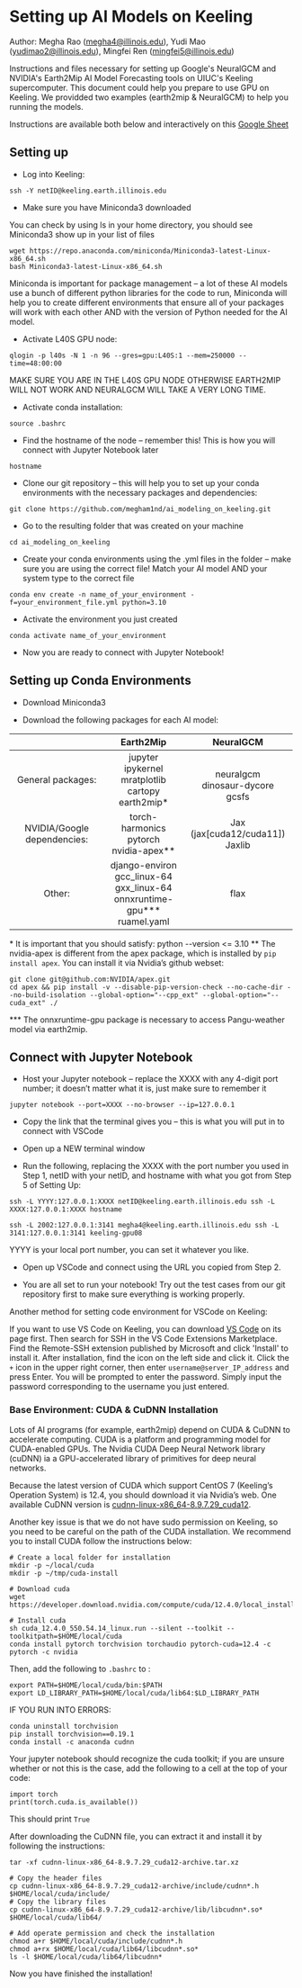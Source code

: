 # Setting up AI Models on Keeling

Author: Megha Rao (megha4@illinois.edu), Yudi Mao (yudimao2@illinois.edu), Mingfei Ren (mingfei5@illinois.edu)

Instructions and files necessary for setting up Google's NeuralGCM and NVIDIA's Earth2Mip AI Model Forecasting tools on UIUC's Keeling supercomputer. This document could help you prepare to use GPU on Keeling. We providded two examples (earth2mip & NeuralGCM) to help you running the models. 

Instructions are available both below and interactively on this [Google Sheet](https://docs.google.com/spreadsheets/d/1Arf-V4fiPaCJ9Bnn5F7BpeVwGVmmfqO9DlpeErKJH3o/edit?usp=sharing)

## Setting up
- Log into Keeling:
```
ssh -Y netID@keeling.earth.illinois.edu
```
- Make sure you have Miniconda3 downloaded

You can check by using ls in your home directory, you should see Miniconda3 show up in your list of files

```
wget https://repo.anaconda.com/miniconda/Miniconda3-latest-Linux-x86_64.sh
bash Miniconda3-latest-Linux-x86_64.sh
```
Miniconda is important for package management – a lot of these AI models use a bunch of different python libraries for the code to run, Miniconda will help you to create different environments that ensure all of your packages will work with each other AND with the version of Python needed for the AI model.

- Activate L40S GPU node:

```
qlogin -p l40s -N 1 -n 96 --gres=gpu:L40S:1 --mem=250000 --time=48:00:00
```
MAKE SURE YOU ARE IN THE L40S GPU NODE OTHERWISE EARTH2MIP WILL NOT WORK AND NEURALGCM WILL TAKE A VERY LONG TIME.

- Activate conda installation:

```
source .bashrc
```
- Find the hostname of the node – remember this! This is how you will connect with Jupyter Notebook later

```
hostname
```
- Clone our git repository – this will help you to set up your conda environments with the necessary packages and dependencies:

```
git clone https://github.com/megham1nd/ai_modeling_on_keeling.git
```
- Go to the resulting folder that was created on your machine

```
cd ai_modeling_on_keeling
```
- Create your conda environments using the .yml files in the folder – make sure you are using the correct file! Match your AI model AND your system type to the correct file

```
conda env create -n name_of_your_environment -f=your_environment_file.yml python=3.10
```

- Activate the environment you just created

```
conda activate name_of_your_environment
```

- Now you are ready to connect with Jupyter Notebook!

## Setting up Conda Environments

- Download Miniconda3

- Download the following packages for each AI model:


||Earth2Mip|NeuralGCM|
|:------:|:------:|:---------:|
|General packages:|jupyter <br>ipykernel <br>mratplotlib <br>cartopy <br>earth2mip* |<br>neuralgcm <br>dinosaur-dycore <br>gcsfs |
|NVIDIA/Google dependencies:|torch-harmonics<br>pytorch<br>nvidia-apex**|Jax (jax[cuda12/cuda11])<br>Jaxlib|
|Other:|django-environ <br>gcc_linux-64 <br>gxx_linux-64 <br>onnxruntime-gpu*** <br>ruamel.yaml|flax|

\* It is important that you should satisfy: python --version <= 3.10
\** The nvidia-apex is different from the apex package, which is installed by `pip install apex`. You can install it via Nvidia’s github webset:
```
git clone git@github.com:NVIDIA/apex.git
cd apex && pip install -v --disable-pip-version-check --no-cache-dir --no-build-isolation --global-option="--cpp_ext" --global-option="--cuda_ext" ./
```

\*** The onnxruntime-gpu package is necessary to access Pangu-weather model via earth2mip.


## Connect with Jupyter Notebook

- Host your Jupyter notebook – replace the XXXX with any 4-digit port number; it doesn’t matter what it is, just make sure to remember it
 ```
 jupyter notebook --port=XXXX --no-browser --ip=127.0.0.1
 ```
- Copy the link that the terminal gives you – this is what you will put in to connect with VSCode

- Open up a NEW terminal window

- Run the following, replacing the XXXX with the port number you used in Step 1, netID with your netID, and hostname with what you got from Step 5 of Setting Up:
```
ssh -L YYYY:127.0.0.1:XXXX netID@keeling.earth.illinois.edu ssh -L XXXX:127.0.0.1:XXXX hostname
```
```
ssh -L 2002:127.0.0.1:3141 megha4@keeling.earth.illinois.edu ssh -L 3141:127.0.0.1:3141 keeling-gpu08
```
YYYY is your local port number, you can set it whatever you like.

- Open up VSCode and connect using the URL you copied from Step 2.

- You are all set to run your notebook! Try out the test cases from our git repository first to make sure everything is working properly.

Another method for setting code environment for VSCode on Keeling:

If you want to use VS Code on Keeling, you can download [VS Code](https://www.google.com/url?sa=t&source=web&rct=j&opi=89978449&url=https://code.visualstudio.com/&ved=2ahUKEwiUyZWKjKKIAxUx4MkDHc7yKgwQFnoECAgQAQ&usg=AOvVaw15O90sm1ios8AUpw56hCml) on its page first. Then search for SSH in the VS Code Extensions Marketplace. Find the Remote-SSH extension published by Microsoft and click 'Install' to install it. After installation, find the icon on the left side and click it. Click the `+` icon in the upper right corner, then enter `username@server_IP_address` and press Enter. You will be prompted to enter the password. Simply input the password corresponding to the username you just entered.


### Base Environment: CUDA & CuDNN Installation

 Lots of AI programs (for example, earth2mip) depend on CUDA & CuDNN to accelerate computing. CUDA is a platform and programming model for CUDA-enabled GPUs. The Nvidia CUDA Deep Neural Network library (cuDNN) ia a GPU-accelerated library of primitives for deep neural networks.

 Because the latest version of CUDA which support CentOS 7 (Keeling’s Operation System) is 12.4, you should download it via Nvidia’s web. One available CuDNN version is [cudnn-linux-x86_64-8.9.7.29_cuda12](https://developer.nvidia.com/cuda-12-4-0-download-archive). 

 Another key issue is that we do not have sudo permission on Keeling, so you need to be careful on the path of the CUDA installation. We recommend you to install CUDA follow the instructions below:

 ```
# Create a local folder for installation
mkdir -p ~/local/cuda
mkdir -p ~/tmp/cuda-install

# Download cuda
wget https://developer.download.nvidia.com/compute/cuda/12.4.0/local_installers/cuda_12.4.0_550.54.14_linux.run

# Install cuda
sh cuda_12.4.0_550.54.14_linux.run --silent --toolkit --toolkitpath=$HOME/local/cuda
conda install pytorch torchvision torchaudio pytorch-cuda=12.4 -c pytorch -c nvidia
 ```

Then, add the following to `.bashrc` to :

```
export PATH=$HOME/local/cuda/bin:$PATH
export LD_LIBRARY_PATH=$HOME/local/cuda/lib64:$LD_LIBRARY_PATH
```

IF YOU RUN INTO ERRORS:
```
conda uninstall torchvision
pip install torchvision==0.19.1
conda install -c anaconda cudnn
```
Your jupyter notebook should recognize the cuda toolkit; if you are unsure whether or not this is the case, add the following to a cell at the top of your code:
```
import torch
print(torch.cuda.is_available())
```
This should print `True`

After downloading the CuDNN file, you can extract it and install it by following the instructions:

```
tar -xf cudnn-linux-x86_64-8.9.7.29_cuda12-archive.tar.xz
```
```
# Copy the header files
cp cudnn-linux-x86_64-8.9.7.29_cuda12-archive/include/cudnn*.h $HOME/local/cuda/include/
# Copy the library files
cp cudnn-linux-x86_64-8.9.7.29_cuda12-archive/lib/libcudnn*.so* $HOME/local/cuda/lib64/
```
```
# Add operate permission and check the installation
chmod a+r $HOME/local/cuda/include/cudnn*.h
chmod a+rx $HOME/local/cuda/lib64/libcudnn*.so*
ls -l $HOME/local/cuda/lib64/libcudnn*
```
Now you have finished the installation!
